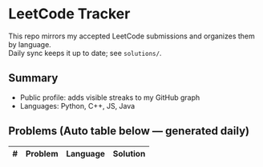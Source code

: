 # LeetCode Tracker

This repo mirrors my accepted LeetCode submissions and organizes them by language.  
Daily sync keeps it up to date; see `solutions/`.

## Summary
- Public profile: adds visible streaks to my GitHub graph
- Languages: Python, C++, JS, Java

## Problems (Auto table below — generated daily)
<!-- AUTO-TABLE-START -->
| # | Problem | Language | Solution |
|:-:|:--|:--:|:--|

<!-- AUTO-TABLE-END -->
